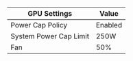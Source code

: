 
|GPU Settings|Value|
|----|----|
|Power Cap Policy|Enabled|
|System Power Cap Limit|250W|
|Fan|50%|
